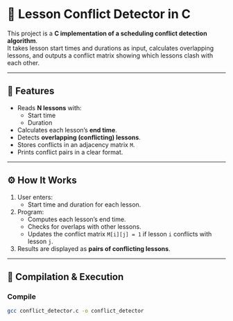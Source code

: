 # 📅 Lesson Conflict Detector in C

This project is a **C implementation of a scheduling conflict detection algorithm**.  
It takes lesson start times and durations as input, calculates overlapping lessons, and outputs a conflict matrix showing which lessons clash with each other.

---

## 📌 Features
- Reads **N lessons** with:
  - Start time
  - Duration
- Calculates each lesson’s **end time**.
- Detects **overlapping (conflicting) lessons**.
- Stores conflicts in an adjacency matrix `M`.
- Prints conflict pairs in a clear format.

---

## ⚙️ How It Works
1. User enters:
   - Start time and duration for each lesson.
2. Program:
   - Computes each lesson’s end time.
   - Checks for overlaps with other lessons.
   - Updates the conflict matrix `M[i][j] = 1` if lesson `i` conflicts with lesson `j`.
3. Results are displayed as **pairs of conflicting lessons**.

---

## 🚀 Compilation & Execution

### Compile
```bash
gcc conflict_detector.c -o conflict_detector

